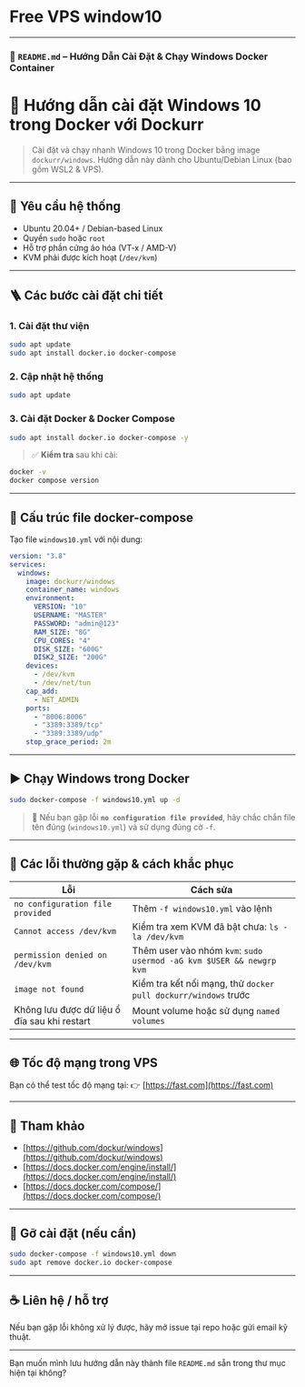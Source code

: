 # Free VPS window10
---

### 📄 `README.md` – Hướng Dẫn Cài Đặt & Chạy Windows Docker Container

# 🚀 Hướng dẫn cài đặt Windows 10 trong Docker với Dockurr

> Cài đặt và chạy nhanh Windows 10 trong Docker bằng image `dockurr/windows`. Hướng dẫn này dành cho Ubuntu/Debian Linux (bao gồm WSL2 & VPS).

---

## 🧰 Yêu cầu hệ thống

- Ubuntu 20.04+ / Debian-based Linux
- Quyền `sudo` hoặc `root`
- Hỗ trợ phần cứng ảo hóa (VT-x / AMD-V)
- KVM phải được kích hoạt (`/dev/kvm`)

---

## 🪜 Các bước cài đặt chi tiết

### 1. Cài đặt thư viện

```bash
sudo apt update
sudo apt install docker.io docker-compose
````

### 2. Cập nhật hệ thống

```bash
sudo apt update
```

### 3. Cài đặt Docker & Docker Compose

```bash
sudo apt install docker.io docker-compose -y
```

> ✅ **Kiểm tra** sau khi cài:

```bash
docker -v
docker compose version
```

---

## 📂 Cấu trúc file docker-compose

Tạo file `windows10.yml` với nội dung:

```yaml
version: "3.8"
services:
  windows:
    image: dockurr/windows
    container_name: windows
    environment:
      VERSION: "10"
      USERNAME: "MASTER"
      PASSWORD: "admin@123"
      RAM_SIZE: "8G"
      CPU_CORES: "4"
      DISK_SIZE: "600G"
      DISK2_SIZE: "200G"
    devices:
      - /dev/kvm
      - /dev/net/tun
    cap_add:
      - NET_ADMIN
    ports:
      - "8006:8006"
      - "3389:3389/tcp"
      - "3389:3389/udp"
    stop_grace_period: 2m
```

---

## ▶️ Chạy Windows trong Docker

```bash
sudo docker-compose -f windows10.yml up -d
```

> 📌 Nếu bạn gặp lỗi **`no configuration file provided`**, hãy chắc chắn file tên đúng (`windows10.yml`) và sử dụng đúng cờ `-f`.

---

## 🐛 Các lỗi thường gặp & cách khắc phục

| Lỗi                                          | Cách sửa                                                             |
| -------------------------------------------- | -------------------------------------------------------------------- |
| `no configuration file provided`             | Thêm `-f windows10.yml` vào lệnh                                     |
| `Cannot access /dev/kvm`                     | Kiểm tra xem KVM đã bật chưa: `ls -la /dev/kvm`                      |
| `permission denied on /dev/kvm`              | Thêm user vào nhóm `kvm`: `sudo usermod -aG kvm $USER && newgrp kvm` |
| `image not found`                            | Kiểm tra kết nối mạng, thử `docker pull dockurr/windows` trước       |
| Không lưu được dữ liệu ổ đĩa sau khi restart | Mount volume hoặc sử dụng `named volumes`                            |

---

## 🌐 Tốc độ mạng trong VPS

Bạn có thể test tốc độ mạng tại:
👉 [https://fast.com](https://fast.com)

---

## 📎 Tham khảo

* [https://github.com/dockur/windows](https://github.com/dockur/windows)
* [https://docs.docker.com/engine/install/](https://docs.docker.com/engine/install/)
* [https://docs.docker.com/compose/](https://docs.docker.com/compose/)

---

## 🧼 Gỡ cài đặt (nếu cần)

```bash
sudo docker-compose -f windows10.yml down
sudo apt remove docker.io docker-compose
```

---

## ☕ Liên hệ / hỗ trợ

Nếu bạn gặp lỗi không xử lý được, hãy mở issue tại repo hoặc gửi email kỹ thuật.


---

Bạn muốn mình lưu hướng dẫn này thành file `README.md` sẵn trong thư mục hiện tại không?
